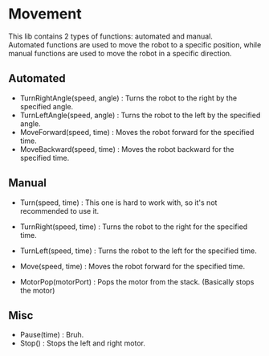 # Movement

This lib contains 2 types of functions: automated and manual. </br>
Automated functions are used to move the robot to a specific position, while manual functions are used to move the robot in a specific direction.

## Automated

* TurnRightAngle(speed, angle) : Turns the robot to the right by the specified angle.
* TurnLeftAngle(speed, angle) : Turns the robot to the left by the specified angle.
* MoveForward(speed, time) : Moves the robot forward for the specified time.
* MoveBackward(speed, time) : Moves the robot backward for the specified time.

## Manual

* Turn(speed, time) : This one is hard to work with, so it's not recommended to use it.
* TurnRight(speed, time) : Turns the robot to the right for the specified time.
* TurnLeft(speed, time) : Turns the robot to the left for the specified time.
* Move(speed, time) : Moves the robot forward for the specified time.

* MotorPop(motorPort) : Pops the motor from the stack. (Basically stops the motor)

## Misc

* Pause(time) : Bruh.
* Stop() : Stops the left and right motor.
